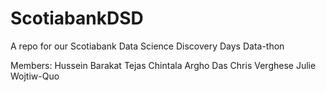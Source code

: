 # ScotiabankDSD
A repo for our Scotiabank Data Science Discovery Days Data-thon


Members:
Hussein Barakat
Tejas Chintala
Argho Das
Chris Verghese
Julie Wojtiw-Quo
